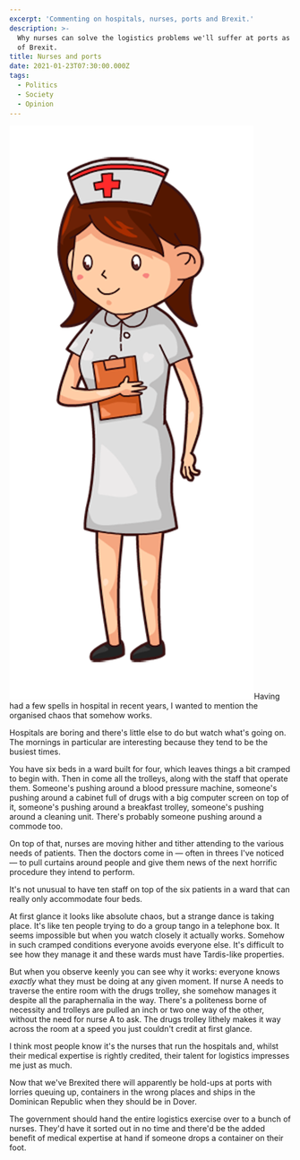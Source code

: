 ```yaml
---
excerpt: 'Commenting on hospitals, nurses, ports and Brexit.'
description: >-
  Why nurses can solve the logistics problems we'll suffer at ports as a result
  of Brexit.
title: Nurses and ports
date: 2021-01-23T07:30:00.000Z
tags:
  - Politics
  - Society
  - Opinion
---
```

![](/assets/images/posts/2021/01/2021-01-23-nurse-cartoon.png "class=s33 right|@itemprop=image")Having had a few spells in hospital in recent years, I wanted to mention the organised chaos that somehow works.

Hospitals are boring and there's little else to do but watch what's going on. The mornings in particular are interesting because they tend to be the busiest times.

You have six beds in a ward built for four, which leaves things a bit cramped to begin with. Then in come all the trolleys, along with the staff that operate them. Someone's pushing around a blood pressure machine, someone's pushing around a cabinet full of drugs with a big computer screen on top of it, someone's pushing around a breakfast trolley, someone's pushing around a cleaning unit. There's probably someone pushing around a commode too.

On top of that, nurses are moving hither and tither attending to the various needs of patients. Then the doctors come in — often in threes I've noticed — to pull curtains around people and give them news of the next horrific procedure they intend to perform.

It's not unusual to have ten staff on top of the six patients in a ward that can really only accommodate four beds.

At first glance it looks like absolute chaos, but a strange dance is taking place. It's like ten people trying to do a group tango in a telephone box. It seems impossible but when you watch closely it actually works. Somehow in such cramped conditions everyone avoids everyone else. It's difficult to see how they manage it and these wards must have Tardis-like properties.

But when you observe keenly you can see why it works: everyone knows *exactly* what they must be doing at any given moment. If nurse A needs to traverse the entire room with the drugs trolley, she somehow manages it despite all the paraphernalia in the way. There's a politeness borne of necessity and trolleys are pulled an inch or two one way of the other, without the need for nurse A to ask. The drugs trolley lithely makes it way across the room at a speed you just couldn't credit at first glance.

I think most people know it's the nurses that run the hospitals and, whilst their medical expertise is rightly credited, their talent for logistics impresses me just as much.

Now that we've Brexited there will apparently be hold-ups at ports with lorries queuing up, containers in the wrong places and ships in the Dominican Republic when they should be in Dover.

The government should hand the entire logistics exercise over to a bunch of nurses. They'd have it sorted out in no time and there'd be the added benefit of medical expertise at hand if someone drops a container on their foot.

